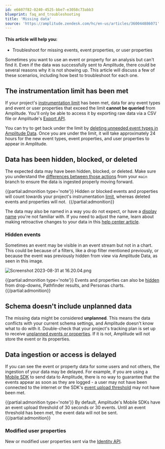 ```yaml
---
id: e6607f82-0240-4525-bbe7-e3058c73abb3
blueprint: faq_and_troubleshooting
title: 'Missing data'
source: 'https://amplitude.zendesk.com/hc/en-us/articles/360044886071'
---
```

#### This article will help you:

* Troubleshoot for missing events, event properties, or user properties

Sometimes you want to use an event or property for an analysis but can't find it. Even if the data was successfully sent to Amplitude, there could be several reasons why it is not showing up. This article will discuss a few of these scenarios, including how best to troubleshoot for each one.

## The instrumentation limit has been met

If your project's [instrumentation limit](https://help.amplitude.com/hc/en-us/articles/115002923888-Limits#h_8d90ca72-bf91-4161-88b2-01b5448b0859) has been met, data for any event types and event or user properties that exceed the limit **cannot be queried** from Amplitude. You'll only be able to access it by exporting raw data via a CSV file or Amplitude's [Export API](https://www.docs.developers.amplitude.com/analytics/apis/export-api/). 

You can try to get back under the limit by [deleting unneeded event types in Amplitude Data](/docs/data/remove-invalid-data). Once you are under the limit, it will take approximately 24 hours for the new event types, event properties, and user properties to appear in Amplitude.

## Data has been hidden, blocked, or deleted

The expected data may have been hidden, blocked, or deleted. Make sure you understand the [differences between those actions](/docs/data/remove-invalid-data) from your `main` branch to ensure the data is ingested properly moving forward.

{{partial:admonition type='note'}}
 Hidden or blocked events and properties will count towards your project's instrumentation [limit](https://help.amplitude.com/hc/en-us/articles/115002923888#h_8d90ca72-bf91-4161-88b2-01b5448b0859), whereas deleted events and properties will not. 
{{/partial:admonition}}

The data may also be named in a way you do not expect, or have a [display name](/docs/data/display-names-in-amplitude-data) you're not familiar with. If you need to adjust the name, learn about making retroactive changes to your data in this [help center article](/docs/data/transformations).

### Hidden events

Sometimes an event may be visible in an event stream but not in a chart. This could be because of a filters, like a drop filter mentioned previously, or because the event was previously hidden from view via Amplitude Data, as seen in this image. 

![Screenshot 2023-08-31 at 16.20.04.png](/docs/output/img/faq/screenshot-2023-08-31-at-16-20-04-png.png)

{{partial:admonition type='note'}}
 Events and properties can also be [hidden](https://help.amplitude.com/hc/en-us/articles/360059279291-FAQ-The-difference-between-hiding-blocking-and-deleting-an-event-or-property) from drop-downs, Pathfinder results, and Personas charts.
{{/partial:admonition}}

## Schema doesn't include unplanned data

The missing data might be considered **unplanned**. This means the data conflicts with your current schema settings, and Amplitude doesn't know what to do with it. Double-check that your project's tracking plan is set up to receive [unplanned events or properties](/docs/data/configure-schema). If it is not, Amplitude will not store the event or its properties.

## Data ingestion or access is delayed

If you can see the event or property data for some users and not others, the ingestion of your data may be delayed. For example, if you are using a [Mobile SDK](https://www.docs.developers.amplitude.com/data/sdks/sdk-maintenance-and-support/) to send data to Amplitude, there is no way to guarantee that the events appear as soon as they are logged - a user may not have been connected to the internet or the SDK's [event upload threshold](event%20threshold) may not have been met.

{{partial:admonition type='note'}}
 By default, Amplitude's Mobile SDKs have an event upload threshold of 30 seconds or 30 events. Until an event threshold has been met, the event data will not be sent. 
{{/partial:admonition}}

### Modified user properties

New or modified user properties sent via the [Identity API](/docs/data/user-properties-and-events).

